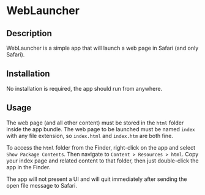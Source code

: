 WebLauncher
============

Description
-----------
WebLauncher is a simple app that will launch a web page in Safari (and only Safari). 

Installation
------------
No installation is required, the app should run from anywhere.

Usage
-----
The web page (and all other content) must be stored in the `html` folder inside the app bundle. The web page to be launched must be named `index` with any file extension, so `index.html` and `index.htm` are both fine.

To access the `html` folder from the Finder, right-click on the app and select `Show Package Contents`. Then navigate to `Content > Resources > html`. Copy your index page and related content to that folder, then just double-click the app in the Finder.

The app will not present a UI and will quit immediately after sending the open file message to Safari.
